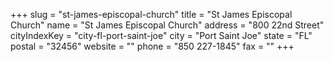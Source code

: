 +++
slug = "st-james-episcopal-church"
title = "St James Episcopal Church"
name = "St James Episcopal Church"
address = "800 22nd Street"
cityIndexKey = "city-fl-port-saint-joe"
city = "Port Saint Joe"
state = "FL"
postal = "32456"
website = ""
phone = "850 227-1845"
fax = ""
+++
